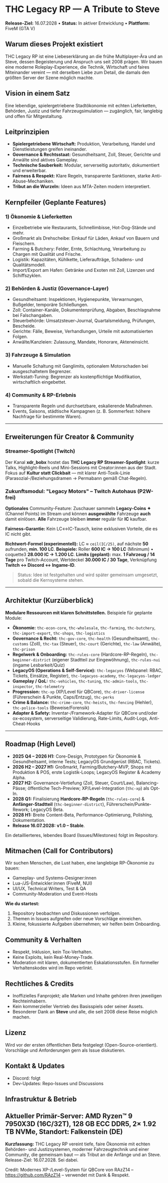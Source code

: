 # THC Legacy RP — A Tribute to Steve

**Release-Ziel:** 16.07.2028 • **Status:** In aktiver Entwicklung • **Plattform:** FiveM (GTA V)

## Warum dieses Projekt existiert

THC Legacy RP ist eine Liebeserklärung an die frühe Multiplayer-Ära und an Steve, dessen Begeisterung und Anspruch uns seit 2008 prägen. Wir bauen eine moderne Roleplay-Experience, die Technik, Wirtschaft und faires Miteinander vereint — mit derselben Liebe zum Detail, die damals den größten Server der Szene möglich machte.

## Vision in einem Satz

Eine lebendige, spielergetriebene Stadtökonomie mit echten Lieferketten, Behörden, Justiz und tiefer Fahrzeugsimulation — zugänglich, fair, langlebig und offen für Mitgestaltung.

## Leitprinzipien

* **Spielergetriebene Wirtschaft:** Produktion, Verarbeitung, Handel und Dienstleistungen greifen ineinander.
* **Governance & Rechtsstaat:** Gesundheitsamt, Zoll, Steuer, Gerichte und Anwälte sind aktives Gameplay.
* **Technische Sauberkeit:** Modular, serverseitig autoritativ, dokumentiert und erweiterbar.
* **Fairness & Respekt:** Klare Regeln, transparente Sanktionen, starke Anti-Abuse-Mechaniken.
* **Tribut an die Wurzeln:** Ideen aus MTA-Zeiten modern interpretiert.

## Kernpfeiler (Geplante Features)

### 1) Ökonomie & Lieferketten

* Einzelbetriebe wie Restaurants, Schnellimbisse, Hot-Dog-Stände und mehr.
* Großmarkt als Drehscheibe: Einkauf für Läden, Ankauf von Bauern und Fleischern.
* Farming & Butchery: Felder, Ernte, Schlachtung, Verarbeitung zu Chargen mit Qualität und Frische.
* Logistik: Kapazitäten, Kühlkette, Lieferaufträge, Schadens- und Qualitätsmodell.
* Import/Export am Hafen: Getränke und Exoten mit Zoll, Lizenzen und Schiffszyklen.

### 2) Behörden & Justiz (Governance-Layer)

* Gesundheitsamt: Inspektionen, Hygienepunkte, Verwarnungen, Bußgelder, temporäre Schließungen.
* Zoll: Container-Kanäle, Dokumentenprüfung, Abgaben, Beschlagnahme bei Falschangaben.
* Steuerbehörde: Umsatzsteuer-Journal, Quartalsmeldung, Prüfungen, Bescheide.
* Gerichte: Fälle, Beweise, Verhandlungen, Urteile mit automatisierten Folgen.
* Anwälte/Kanzleien: Zulassung, Mandate, Honorare, Akteneinsicht.

### 3) Fahrzeuge & Simulation

* Manuelle Schaltung mit Ganglimits, optionalem Motorschaden bei ausgeschaltetem Begrenzer.
* Werkstatt-Tuning: Begrenzer als kostenpflichtige Modifikation, wirtschaftlich eingebettet.

### 4) Community & RP-Erlebnis

* Transparente Regeln und durchsetzbare, eskalierende Maßnahmen.
* Events, Saisons, städtische Kampagnen (z. B. Sommerfest: höhere Nachfrage für bestimmte Waren).

---

## Erweiterungen für Creator & Community

### Streamer-Spotlight (Twitch)

Der Kanal **xdr_bobx** hostet das **THC Legacy RP Streamer-Spotlight**: kurze Talks, Highlight-Reels und Mini-Sessions mit Creator:innen aus der Stadt. Fokus auf **Kultur statt Clickbait** — mit klarer Anti-Toxik-Linie (Parasozial-/Beziehungsdramen → Permabann gemäß Chat-Regeln).

### Zukunftsmodul: "Legacy Motors" – Twitch Autohaus (P2W-frei)

**Optionales** Community-Feature: Zuschauer sammeln **Legacy‑Coins ✦** (Channel Points) im Stream und können **ausgewählte** Fahrzeuge **auch** damit einlösen. **Alle** Fahrzeuge bleiben **immer** regulär für **IC** kaufbar.

**Fairness-Garantie:** Kein LC↔IC-Tausch, keine exklusiven Vorteile, die es IC nicht gibt.

**Richtwert-Formel (experimentell):** LC ≈ `ceil(IC/25)`, auf nächste **50** aufrunden, **min. 100 LC**.
**Beispiele:** Roller **600 IC → 100 LC** (Minimum) • coquette3 **28.000 IC → 1.200 LC**.
**Limits (geplant):** max. **1 Fahrzeug / 14 Tage** pro Twitch-Account, Wertdeckel **30.000 IC / 30 Tage**, Verknüpfung **Twitch ↔ Discord ↔ Ingame-ID**.

> Status: Idee ist festgehalten und wird später gemeinsam umgesetzt, sobald die Kernsysteme stehen.

---

## Architektur (Kurzüberblick)

**Modulare Ressourcen mit klaren Schnittstellen.** Beispiele für geplante Module:

- **Ökonomie:** `thc-econ-core`, `thc-wholesale`, `thc-farming`, `thc-butchery`, `thc-import-export`, `thc-shops`, `thc-logistics`
- **Governance & Recht:** `thc-gov-core`, `thc-health` (Gesundheitsamt), `thc-customs` (Zoll), `thc-tax` (Steuer), `thc-court` (Gerichte), `thc-law` (Anwälte), `thc-prison`
- **Regelwerk & Onboarding:** `thc-rules-core` (Hardcore-RP-Regeln), `thc-beginner-district` (eigener Stadtteil zur Eingewöhnung), `thc-rules-nui` (ingame Lesbarkeit/Quiz)
- **LegacyOS (Operations & Self-Service):** `thc-legacyos` (Webpanel: RBAC, Tickets, Einsätze, Register), `thc-legacyos-academy`, `thc-legacyos-ledger`
- **Gameplay / QoL:** `thc-vehicles`, `thc-tuning`, `thc-admin-tools`, `thc-inspector`, `thc-telemetry`
- **Progression:** `thc-xp` (XP/Level für QBCore), `thc-driver-license` (Führerschein & Punkte, Caps/Entzug), `thc-perks`
- **Crime & Balance:** `thc-crime-core`, `thc-heists`, `thc-fencing` (Hehler), `thc-police-tools` (Beweise/Forensik)
- **Adapter & Safety:** Inventar-/Framework-Adapter für QBCore und/oder ox-ecosystem, serverseitige Validierung, Rate-Limits, Audit-Logs, Anti-Cheat-Hooks

---

## Roadmap (High Level)

- **2025 Q4 – 2026 H1:** Core-Design, Prototypen für Ökonomie & Gesundheitsamt, interne Tests; LegacyOS Grundgerüst (RBAC, Tickets).
- **2026 H2 – 2027 H1:** Großmarkt, Farming/Butchery-MVP, Shops mit Produktion & POS, erste Logistik-Loops; LegacyOS Register & Academy Alpha.
- **2027 H2:** Governance-Vertiefung (Zoll, Steuer, Court/Law), Balancing-Pässe; öffentliche Tech-Preview; XP/Level-Integration (`thc-xp`) als Opt-In.
- **2028 Q1:** Finalisierung **Hardcore-RP-Regeln** (`thc-rules-core`) & **Anfänger-Stadtteil** (`thc-beginner-district`), Führerschein/Punkte-Rework; LegacyOS Beta.
- **2028 H1:** Breite Content-Beta, Performance-Optimierung, Polishing, Dokumentation.
- **Release 16.07.2028:** **v1.0 – Stable**.

Ein detaillierteres, lebendes Board (Issues/Milestones) folgt im Repository.

## Mitmachen (Call for Contributors)

Wir suchen Menschen, die Lust haben, eine langlebige RP-Ökonomie zu bauen:

* Gameplay- und Systems-Designer:innen
* Lua-/JS-Entwickler:innen (FiveM, NUI)
* UI/UX, Technical Writers, Test & QA
* Community-Moderation und Event-Hosts

**Wie du startest:**

1. Repository beobachten und Diskussionen verfolgen.
2. Themen in Issues aufgreifen oder neue Vorschläge einreichen.
3. Kleine, fokussierte Aufgaben übernehmen; wir helfen beim Onboarding.

## Community & Verhalten

* Respekt, Inklusion, kein Tox-Verhalten.
* Keine Exploits, kein Real-Money-Trade.
* Moderation mit klaren, dokumentierten Eskalationsstufen.
  Ein formeller Verhaltenskodex wird im Repo verlinkt.

## Rechtliches & Credits

* Inoffizielles Fanprojekt; alle Marken und Inhalte gehören ihren jeweiligen Rechteinhabern.
* Kein kommerzieller Vertrieb des Basisspiels oder seiner Assets.
* Besonderer Dank an **Steve** und alle, die seit 2008 diese Reise möglich machen.

## Lizenz

Wird vor der ersten öffentlichen Beta festgelegt (Open-Source-orientiert). Vorschläge und Anforderungen gern als Issue diskutieren.

## Kontakt & Updates

* Discord: folgt
* Dev-Updates: Repo-Issues und Discussions

## Infrastruktur & Betrieb

**Aktueller Primär-Server:** AMD Ryzen™ 9 7950X3D (16C/32T), 128 GB ECC DDR5, 2× 1.92 TB NVMe, Standort: Falkenstein (DE)
---

**Kurzfassung:** THC Legacy RP vereint tiefe, faire Ökonomie mit echten Behörden- und Justizsystemen, moderner Fahrzeugtechnik und einer Community, die gemeinsam baut — als Tribut an die Anfänge und an Steve. Release-Ziel: 16.07.2028. Sei dabei.

Credit: Modernes XP-/Level-System für QBCore von RAzZ14 – https://github.com/RAzZ14
 – verwendet mit Dank & Respekt.
